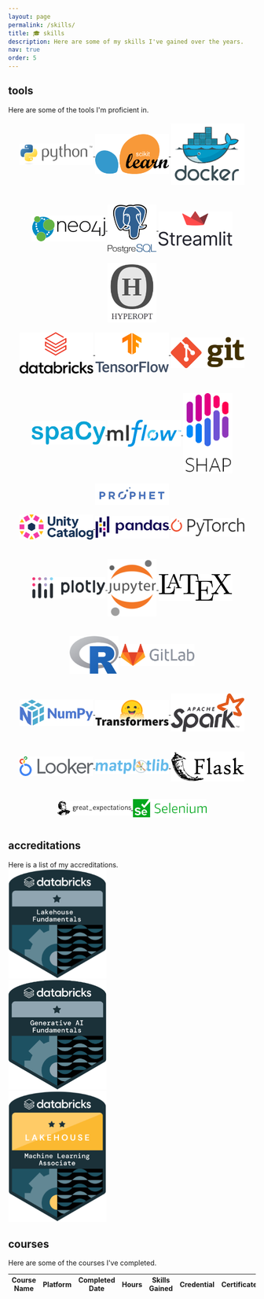 ```yaml
---
layout: page
permalink: /skills/
title: 🎓 skills
description: Here are some of my skills I've gained over the years.
nav: true
order: 5
---
```


<div class="projects">
<h2 class="category">tools</h2>
  Here are some of the tools I'm proficient in.
  <div class="row mt-3">
    <div class="col-sm mt-3 mt-md-0">
      <center>
        <a href="https://www.python.org/" target="_blank">
          <img src="/assets/img/skills/python.png" width="150" style="vertical-align:middle;margin:20px 0px">
        </a>
        <a href="https://scikit-learn.org/" target="_blank">
          <img src="/assets/img/skills/sklearn.png" width="150" style="vertical-align:middle;margin:20px 0px">
        </a>
        <a href="https://www.docker.com/" target="_blank">
          <img src="/assets/img/skills/docker.png" width="150" style="vertical-align:middle;margin:20px 0px">
        </a>
        <a href="https://neo4j.com/" target="_blank">
          <img src="/assets/img/skills/neo4j.png" width="150" style="vertical-align:middle;margin:20px 0px">
        </a>
        <a href="https://www.postgresql.org/" target="_blank">
          <img src="/assets/img/skills/postgressql.png" width="100" style="vertical-align:middle;margin:20px 0px">
        </a>
        <a href="https://streamlit.io/" target="_blank">
          <img src="/assets/img/skills/streamlit.png" width="150" style="vertical-align:middle;margin:20px 0px">
        </a>
        <a href="https://github.com/hyperopt/hyperopt" target="_blank">
          <img src="/assets/img/skills/hyperopt.png" width="100" style="vertical-align:middle;margin:0px 0px">
        </a>
      </center>
    </div>
    <div class="col-sm mt-3 mt-md-0">
      <center>
        <a href="https://www.databricks.com/" target="_blank">
          <img src="/assets/img/skills/databricks.png" width="150" style="vertical-align:middle;margin:20px 0px">
        </a>
        <a href="https://www.tensorflow.org/" target="_blank">
          <img src="/assets/img/skills/tensorflow.png" width="150" style="vertical-align:middle;margin:20px 0px">
        </a>
        <a href="https://git-scm.com/" target="_blank">
          <img src="/assets/img/skills/git.png" width="150" style="vertical-align:middle;margin:20px 0px">
        </a>
        <a href="https://spacy.io/" target="_blank">
          <img src="/assets/img/skills/spacy.png" width="150" style="vertical-align:middle;margin:20px 0px">
        </a>
        <a href="https://mlflow.org/" target="_blank">
          <img src="/assets/img/skills/mlflow.png" width="150" style="vertical-align:middle;margin:20px 0px">
        </a>
        <a href="https://shap.readthedocs.io/en/latest/index.html" target="_blank">
          <img src="/assets/img/skills/shap.png" width="100" style="vertical-align:middle;margin:20px 0px">
        </a>
        <a href="https://facebook.github.io/prophet/" target="_blank">
          <img src="/assets/img/skills/prophet.png" width="150" style="vertical-align:middle;margin:0px 0px">
        </a>
      </center>
    </div>
    <div class="col-sm mt-3 mt-md-0">
      <center>
        <a href="https://www.unitycatalog.io/" target="_blank">
          <img src="/assets/img/skills/unity_catalog.png" width="150" style="vertical-align:middle;margin:20px 0px">
        </a>
        <a href="https://pandas.pydata.org/" target="_blank">
          <img src="/assets/img/skills/pandas.png" width="150" style="vertical-align:middle;margin:20px 0px">
        </a>
        <a href="https://pytorch.org/" target="_blank">
          <img src="/assets/img/skills/pytorch.png" width="150" style="vertical-align:middle;margin:20px 0px">
        </a>
        <a href="https://plotly.com/" target="_blank">
          <img src="/assets/img/skills/plotly.png" width="150" style="vertical-align:middle;margin:20px 0px">
        </a>
        <a href="https://jupyter.org/" target="_blank">
          <img src="/assets/img/skills/jupyter.png" width="100" style="vertical-align:middle;margin:20px 0px">
        </a>
        <a href="https://www.latex-project.org/" target="_blank">
          <img src="/assets/img/skills/latex.png" width="150" style="vertical-align:middle;margin:20px 0px">
        </a>
        <a href="https://www.r-project.org/" target="_blank">
          <img src="/assets/img/skills/r.png" width="100" style="vertical-align:middle;margin:20px 0px">
        </a>
        <a href="https://about.gitlab.com/" target="_blank">
          <img src="/assets/img/skills/gitlab.png" width="150" style="vertical-align:middle;margin:0px 0px">
        </a>
      </center>
    </div>
    <div class="col-sm mt-3 mt-md-0">
      <center>
        <a href="https://numpy.org/" target="_blank">
          <img src="/assets/img/skills/numpy.png" width="150" style="vertical-align:middle;margin:20px 0px">
        </a>
        <a href="https://huggingface.co/docs/transformers/index" target="_blank">
          <img src="/assets/img/skills/transformers.png" width="150" style="vertical-align:middle;margin:20px 0px">
        </a>
        <a href="https://spark.apache.org/" target="_blank">
          <img src="/assets/img/skills/spark.png" width="150" style="vertical-align:middle;margin:20px 0px">
        </a>
        <a href="https://www.looker.com/" target="_blank">
          <img src="/assets/img/skills/looker.png" width="150" style="vertical-align:middle;margin:20px 0px">
        </a>
        <a href="https://matplotlib.org/" target="_blank">
          <img src="/assets/img/skills/matplotlib.png" width="150" style="vertical-align:middle;margin:20px 0px">
        </a>
        <a href="https://flask.palletsprojects.com/" target="_blank">
          <img src="/assets/img/skills/flask.png" width="150" style="vertical-align:middle;margin:20px 0px">
        </a>
        <a href="https://greatexpectations.io/" target="_blank">
          <img src="/assets/img/skills/greatexpectations.png" width="150" style="vertical-align:middle;margin:20px 0px">
        </a>
        <a href="https://www.selenium.dev/" target="_blank">
          <img src="/assets/img/skills/selenium.png" width="150" style="vertical-align:middle;margin:0px 0px">
        </a>
      </center>
    </div>
  </div>
<h2 class="category">accreditations</h2>
  Here is a list of my accreditations.
  <div class="row mt-3">
    <div class="col-sm mt-3 mt-md-0">
      <a href="https://credentials.databricks.com/2ffdc823-6bfb-45c4-b0c6-39c0dcdd225e#gs.2sd6ja" target="_blank">
        <img src="/assets/img/certifications/lakehouse_fundamentals.png" width="200">
      </a>
    </div>
    <div class="col-sm mt-3 mt-md-0">
      <a href="https://credentials.databricks.com/67bb58e3-6b91-4334-b0a4-1a1208e786ef#gs.2x42a9" target="_blank">
        <img src="/assets/img/certifications/generative_ai_fundamentals.png" width="200">
      </a>
    </div>
    <div class="col-sm mt-3 mt-md-0">
      <a href="https://credentials.databricks.com/01fa2c3b-c4c7-440c-a9e1-47d4065e2018#gs.3rlg6q" target="_blank">
        <img src="/assets/img/certifications/machine_learning_associate.png" width="200">
      </a>
    </div>
    <div class="col-sm mt-3 mt-md-0">
    </div>
</div>
<h2 class="category">courses</h2>
  Here are some of the courses I've completed.
  <table
  data-click-to-select="false"
  data-height="780"
  data-pagination="true"
  data-search="true"
  data-toggle="table"
  data-url="{{ '/assets/json/courses.json' | relative_url }}">
  <thead>
    <tr>
      <th data-field="name" data-halign="left" data-align="left" data-sortable="true">Course Name</th>
      <th data-field="platform" data-halign="center" data-align="center" data-sortable="true">Platform</th>
      <th data-field="date" data-halign="center" data-align="center" data-sortable="true">Completed Date</th>
      <th data-field="hours" data-halign="center" data-align="center" data-sortable="true">Hours</th>
      <th data-field="skills" data-halign="left" data-align="left" data-sortable="true">Skills Gained</th>
      <th data-field="credential" data-halign="center" data-align="center" data-sortable="true">Credential</th>
      <th data-field="certificate" data-halign="center" data-align="center" data-sortable="true">Certificate</th>
    </tr>
  </thead>
</table>
</div>
